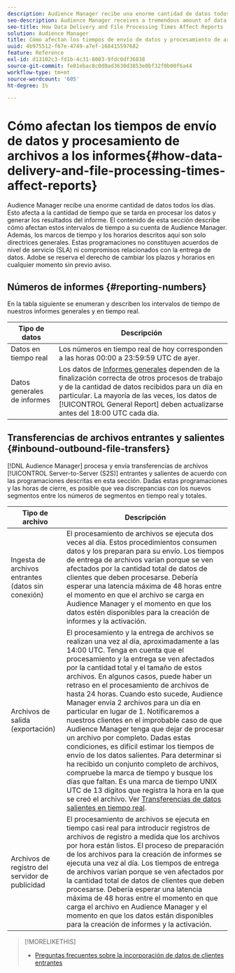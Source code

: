```yaml
---
description: Audience Manager recibe una enorme cantidad de datos todos los días. Esto afecta a la cantidad de tiempo que se tarda en procesar los datos y generar los resultados del informe. El contenido de esta sección describe cómo afectan estos intervalos de tiempo a su cuenta de Audience Manager. Además, los marcos de tiempo y los horarios descritos aquí son solo directrices generales. Estas programaciones no constituyen acuerdos de nivel de servicio (SLA) ni compromisos relacionados con la entrega de datos. Adobe se reserva el derecho de cambiar los plazos y horarios en cualquier momento sin previo aviso.
seo-description: Audience Manager receives a tremendous amount of data every day. This affects the amount of time it takes to process your data and generate report results. The content in this section describes how these time intervals affect your Audience Manager account. Also, the time frames and schedules described here are general guidelines only. These schedules do not constitute Service-Level Agreements (SLAs) or commitments related to data delivery. Adobe reserves the right to change the time frames and schedules at any time without notice.
seo-title: How Data Delivery and File Processing Times Affect Reports
solution: Audience Manager
title: Cómo afectan los tiempos de envío de datos y procesamiento de archivos a los informes
uuid: 4b975512-f67e-4749-a7ef-168415597682
feature: Reference
exl-id: d13102c3-fd1b-4c31-8003-9fdc0df36838
source-git-commit: fe01ebac8c0d0ad3630d3853e0bf32f0b00f6a44
workflow-type: tm+mt
source-wordcount: '605'
ht-degree: 1%

---
```


# Cómo afectan los tiempos de envío de datos y procesamiento de archivos a los informes{#how-data-delivery-and-file-processing-times-affect-reports}

Audience Manager recibe una enorme cantidad de datos todos los días. Esto afecta a la cantidad de tiempo que se tarda en procesar los datos y generar los resultados del informe. El contenido de esta sección describe cómo afectan estos intervalos de tiempo a su cuenta de Audience Manager. Además, los marcos de tiempo y los horarios descritos aquí son solo directrices generales. Estas programaciones no constituyen acuerdos de nivel de servicio (SLA) ni compromisos relacionados con la entrega de datos. Adobe se reserva el derecho de cambiar los plazos y horarios en cualquier momento sin previo aviso.

## Números de informes {#reporting-numbers}

<!-- 

c_reporting_file_transfer_timeframe.xml

 -->

En la tabla siguiente se enumeran y describen los intervalos de tiempo de nuestros informes generales y en tiempo real.


| Tipo de datos | Descripción |
|---|---|
| Datos en tiempo real | Los números en tiempo real de hoy corresponden a las horas 00:00 a 23:59:59 UTC de ayer. |
| Datos generales de informes | Los datos de [Informes generales](../reporting/general-reports.md#general-reports-overview) dependen de la finalización correcta de otros procesos de trabajo y de la cantidad de datos recibidos para un día en particular. La mayoría de las veces, los datos de [!UICONTROL General Report] deben actualizarse antes del 18:00 UTC cada día. |

## Transferencias de archivos entrantes y salientes {#inbound-outbound-file-transfers}

[!DNL Audience Manager] procesa y envía transferencias de archivos [!UICONTROL Server-to-Server (S2S)] entrantes y salientes de acuerdo con las programaciones descritas en esta sección. Dadas estas programaciones y las horas de cierre, es posible que vea discrepancias con los nuevos segmentos entre los números de segmentos en tiempo real y totales.

| Tipo de archivo | Descripción |
|---|---|
| Ingesta de archivos entrantes (datos sin conexión) | El procesamiento de archivos se ejecuta dos veces al día. Estos procedimientos consumen datos y los preparan para su envío. Los tiempos de entrega de archivos varían porque se ven afectados por la cantidad total de datos de clientes que deben procesarse. Debería esperar una latencia máxima de 48 horas entre el momento en que el archivo se carga en Audience Manager y el momento en que los datos estén disponibles para la creación de informes y la activación. |
| Archivos de salida (exportación) | El procesamiento y la entrega de archivos se realizan una vez al día, aproximadamente a las 14:00 UTC. Tenga en cuenta que el procesamiento y la entrega se ven afectados por la cantidad total y el tamaño de estos archivos. En algunos casos, puede haber un retraso en el procesamiento de archivos de hasta 24 horas. Cuando esto sucede, Audience Manager envía 2 archivos para un día en particular en lugar de 1. Notificaremos a nuestros clientes en el improbable caso de que Audience Manager tenga que dejar de procesar un archivo por completo. Dadas estas condiciones, es difícil estimar los tiempos de envío de los datos salientes. Para determinar si ha recibido un conjunto completo de archivos, compruebe la marca de tiempo y busque los días que faltan. Es una marca de tiempo UNIX UTC de 13 dígitos que registra la hora en la que se creó el archivo. Ver [Transferencias de datos salientes en tiempo real](../integration/receiving-audience-data/real-time-outbound-transfers/real-time-outbound-transfers.md). |
| Archivos de registro del servidor de publicidad | El procesamiento de archivos se ejecuta en tiempo casi real para introducir registros de archivos de registro a medida que los archivos por hora están listos. El proceso de preparación de los archivos para la creación de informes se ejecuta una vez al día. Los tiempos de entrega de archivos varían porque se ven afectados por la cantidad total de datos de clientes que deben procesarse. Debería esperar una latencia máxima de 48 horas entre el momento en que carga el archivo en Audience Manager y el momento en que los datos están disponibles para la creación de informes y la activación. |

>[!MORELIKETHIS]
>
>* [Preguntas frecuentes sobre la incorporación de datos de clientes entrantes](../faq/faq-inbound-data-ingestion.md)
